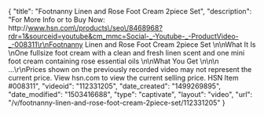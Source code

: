 {
    "title": "Footnanny Linen and Rose Foot Cream 2piece Set",
    "description": "For More Info or to Buy Now: http:\/\/www.hsn.com\/products\/seo\/8468968?rdr=1&sourceid=youtube&cm_mmc=Social-_-Youtube-_-ProductVideo-_-008311\r\nFootnanny Linen and Rose Foot Cream 2piece Set  \n\nWhat It Is \nOne fullsize foot cream with a clean and fresh linen scent and one mini foot cream containing rose essential oils \n\nWhat You Get \n\n\n  ...\r\nPrices shown on the previously recorded video may not represent the current price.  View hsn.com to view the current selling price. HSN Item #008311",
    "videoid": "112331205",
    "date_created": "1499269895",
    "date_modified": "1503416688",
    "type": "captivate",
    "layout": "video",
    "url": "\/v\/footnanny-linen-and-rose-foot-cream-2piece-set\/112331205"
}